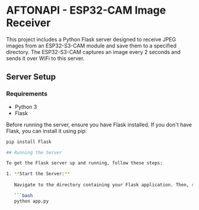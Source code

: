 # AFTONAPI - ESP32-CAM Image Receiver

This project includes a Python Flask server designed to receive JPEG images from an ESP32-S3-CAM module and save them to a specified directory. The ESP32-S3-CAM captures an image every 2 seconds and sends it over WiFi to this server.

## Server Setup

### Requirements

- Python 3
- Flask

Before running the server, ensure you have Flask installed. If you don't have Flask, you can install it using pip:

```bash
pip install Flask

## Running the Server

To get the Flask server up and running, follow these steps:

1. **Start the Server:**
   
   Navigate to the directory containing your Flask application. Then, start the server by executing:

   ```bash
   python app.py


